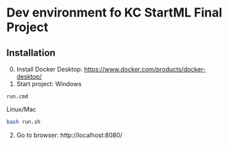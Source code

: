 # Dev environment fo KC StartML Final Project

## Installation

0. Install Docker Desktop: https://www.docker.com/products/docker-desktop/
1. Start project:
Windows
```
run.cmd
```
Linux/Mac
```bash
bash run.sh
```
2. Go to browser: http://localhost:8080/